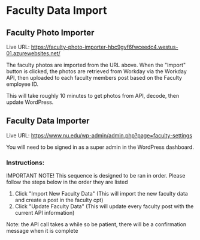 # Faculty Data Import

## Faculty Photo Importer

Live URL: https://faculty-photo-importer-hbc9gvf6fwceedc4.westus-01.azurewebsites.net/

The faculty photos are imported from the URL above. When the "Import" button is clicked, the photos are retrieved from Workday via the Workday API, then uploaded to each faculty members post based on the Faculty employee ID.

This will take roughly 10 minutes to get photos from API, decode, then update WordPress.

## Faculty Data Importer

Live URL: https://www.nu.edu/wp-admin/admin.php?page=faculty-settings

You will need to be signed in as a super admin in the WordPress dashboard. 

### Instructions:

IMPORTANT NOTE! This sequence is designed to be ran in order. Please follow the steps below in the order they are listed

1. Click "Import New Faculty Data" (This will import the new faculty data and create a post in the faculty cpt)
2. Click "Update Faculty Data" (This will update every faculty post with the current API information)

Note: the API call takes a while so be patient, there will be a confirmation message when it is complete

